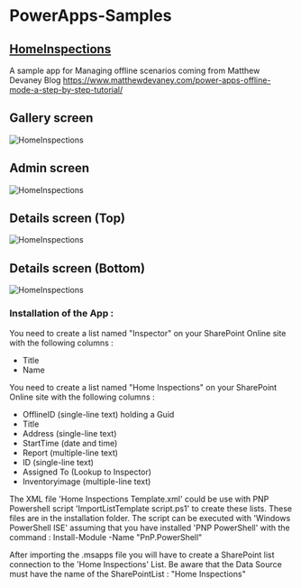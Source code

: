 # PowerApps-Samples
## [HomeInspections](https://github.com/MichelLaplane/PowerApps-Samples/tree/main/HomeInspections)

A sample app for Managing offline scenarios coming from Matthew Devaney Blog https://www.matthewdevaney.com/power-apps-offline-mode-a-step-by-step-tutorial/

## Gallery screen

![HomeInspections](https://github.com/MichelLaplane/PowerApps-Samples/raw/main/HomeInspections/Images/Gallery%20Browse.png)


## Admin screen

![HomeInspections](https://github.com/MichelLaplane/PowerApps-Samples/raw/main/HomeInspections/Images/Admin%20screen%2002.png)

## Details screen (Top)

![HomeInspections](https://github.com/MichelLaplane/PowerApps-Samples/raw/main/HomeInspections/Images/Details%2001.png)

## Details screen (Bottom)

![HomeInspections](https://github.com/MichelLaplane/PowerApps-Samples/raw/main/HomeInspections/Images/Details%2002.png)

### Installation of the App :

You need to create a list named "Inspector" on your SharePoint Online site with the following columns :
  - Title
  - Name

You need to create a list named "Home Inspections" on your SharePoint Online site with the following columns :

  - OfflineID (single-line text) holding a Guid
  - Title
  - Address (single-line text)
  - StartTime (date and time)
  - Report (multiple-line text)
  - ID (single-line text)
  - Assigned To (Lookup to Inspector)
  - Inventoryimage (multiple-line text)

The XML file 'Home Inspections Template.xml' could be use with PNP Powershell script 'ImportListTemplate script.ps1' to create these lists.
These files are in the installation folder.
The script can be executed with 'Windows PowerShell ISE' assuming that you have installed 'PNP PowerShell' with the command :
  Install-Module -Name "PnP.PowerShell"

After importing the .msapps file you will have to create a SharePoint list connection to the 'Home Inspections' List. 
Be aware that the Data Source must have the name of the SharePointList :  "Home Inspections"






